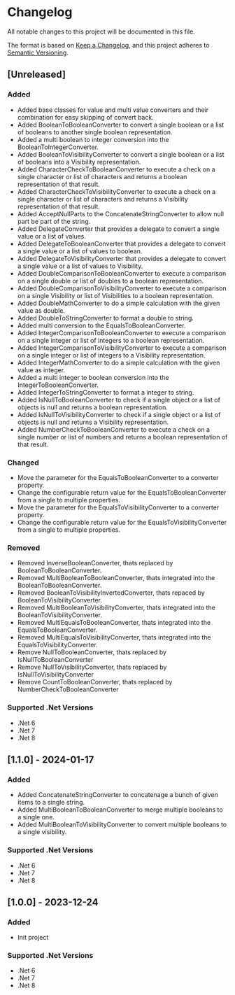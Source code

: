 # Changelog

All notable changes to this project will be documented in this file.

The format is based on [Keep a Changelog](https://keepachangelog.com/en/1.1.0/),
and this project adheres to [Semantic Versioning](https://semver.org/spec/v2.0.0.html).

## [Unreleased]
### Added
- Added base classes for value and  multi value converters and their combination for easy skipping of convert back.
- Added BooleanToBooleanConverter to convert a single boolean or a list of booleans to another single boolean representation.
- Added a multi boolean to integer conversion into the BooleanToIntegerConverter.
- Added BooleanToVisibilityConverter to convert a single boolean or a list of booleans into a Visibility representation.
- Added CharacterCheckToBooleanConverter to execute a check on a single character or list of characters and returns a boolean representation of that result.
- Added CharacterCheckToVisibilityConverter to execute a check on a single character or list of characters and returns a Visibility representation of that result.
- Added AcceptNullParts to the ConcatenateStringConverter to allow null part be part of the string.
- Added DelegateConverter that provides a delegate to convert a single value or a list of values.
- Added DelegateToBooleanConverter that provides a delegate to convert a single value or a list of values to boolean.
- Added DelegateToVisibilityConverter that provides a delegate to convert a single value or a list of values to Visibility.
- Added DoubleComparisonToBooleanConverter to execute a comparison on a single double or list of doubles to a boolean representation.
- Added DoubleComparisonToVisibilityConverter to execute a comparison on a single Visibility or list of Visibilities to a boolean representation.
- Added DoubleMathConverter to do a simple calculation with the given value as double.
- Added DoubleToStringConverter to format a double to string.
- Added multi conversion to the EqualsToBooleanConverter.
- Added IntegerComparisonToBooleanConverter to execute a comparison on a single integer or list of integers to a boolean representation.
- Added IntegerComparisonToVisibilityConverter to execute a comparison on a single integer or list of integers to a Visibility representation.
- Added IntegerMathConverter to do a simple calculation with the given value as integer.
- Added a multi integer to boolean conversion into the IntegerToBooleanConverter.
- Added IntegerToStringConverter to format a integer to string.
- Added IsNullToBooleanConverter to check if a single object or a list of objects is null and returns a boolean representation.
- Added IsNullToVisibilityConverter to check if a single object or a list of objects is null and returns a Visibility representation.
- Added NumberCheckToBooleanConverter to execute a check on a single number or list of numbers and returns a boolean representation of that result.
### Changed
- Move the parameter for the EqualsToBooleanConverter to a converter property.
- Change the configurable return value for the EqualsToBooleanConverter from a single to multiple properties.
- Move the parameter for the EqualsToVisibilityConverter to a converter property.
- Change the configurable return value for the EqualsToVisibilityConverter from a single to multiple properties.
### Removed
- Removed InverseBooleanConverter, thats replaced by BooleanToBooleanConverter.
- Removed MultiBooleanToBooleanConverter, thats integrated into the BooleanToBooleanConverter.
- Removed BooleanToVisibilityInvertedConverter, thats repaced by BooleanToVisibilityConverter.
- Removed MultiBooleanToVisibilityConverter, thats integrated into the BooleanToVisibilityConverter.
- Removed MultiEqualsToBooleanConverter, thats integrated into the EqualsToBooleanConverter.
- Removed MultiEqualsToVisibilityConverter, thats integrated into the EqualsToVisibilityConverter.
- Remove NullToBooleanConverter, thats replaced by IsNullToBooleanConverter
- Remove NullToVisibilityConverter, thats replaced by IsNullToVisibilityConverter
- Remove CountToBooleanConverter, thats replaced by NumberCheckToBooleanConverter
### Supported .Net Versions
- .Net 6
- .Net 7
- .Net 8

## [1.1.0] - 2024-01-17
### Added
- Added ConcatenateStringConverter to concatenage a bunch of given items to a single string.
- Added MultiBooleanToBooleanConverter to merge multiple booleans to a single one.
- Added MultiBooleanToVisibilityConverter to convert multiple booleans to a single visibility.
### Supported .Net Versions
- .Net 6
- .Net 7
- .Net 8

## [1.0.0] - 2023-12-24
### Added
- Init project
### Supported .Net Versions
- .Net 6
- .Net 7
- .Net 8
